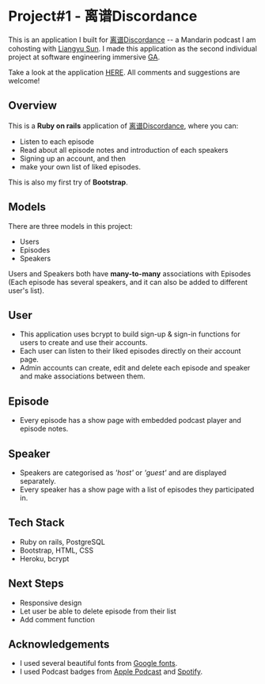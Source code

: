 # Project#1 - 离谱Discordance

This is an application I built for [离谱Discordance](https://discordance.herokuapp.com/) -- a Mandarin podcast I am cohosting with [Liangyu Sun](https://twitter.com/liangyu_s). I made this application as the second individual project at software engineering immersive [GA](https://generalassemb.ly/).

Take a look at the application [HERE](https://discordance.herokuapp.com/). All comments and suggestions are welcome!

## Overview
This is a **Ruby on rails** application of [离谱Discordance](https://discordance.herokuapp.com/), where you can:
* Listen to each episode
* Read about all episode notes and introduction of each speakers
* Signing up an account, and then
* make your own list of liked episodes.

<!-- end of the list -->

This is also my first try of **Bootstrap**.

## Models
There are three models in this project:
* Users
* Episodes
* Speakers <br/>

<!-- end of the list -->

Users and Speakers both have **many-to-many** associations with Episodes (Each episode has several speakers, and it can also be added to different user's list).

## User
* This application uses bcrypt to build sign-up & sign-in functions for users to create and use their accounts.
* Each user can listen to their liked episodes directly on their account page.
* Admin accounts can create, edit and delete each episode and speaker and make associations between them.

## Episode
* Every episode has a show page with embedded podcast player and episode notes.

## Speaker
* Speakers are categorised as *'host'* or *'guest'* and are displayed separately.
* Every speaker has a show page with a list of episodes they participated in.

## Tech Stack
* Ruby on rails, PostgreSQL
* Bootstrap, HTML, CSS
* Heroku, bcrypt

## Next Steps
* Responsive design
* Let user be able to delete episode from their list
* Add comment function

## Acknowledgements
* I used several beautiful fonts from [Google fonts](https://fonts.google.com/).
* I used Podcast badges from [Apple Podcast](https://podcasts.apple.com/us/podcast/%E7%A6%BB%E8%B0%B1-discordance/id1549194238?itsct=podcast_box&itscg=30200) and [Spotify](https://open.spotify.com/show/1o9u0Z5WR7IxaCFofb547k).
